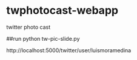 # twphotocast-webapp
twitter photo cast

##run
python tw-pic-slide.py

http://localhost:5000/twitter/user/luismoramedina